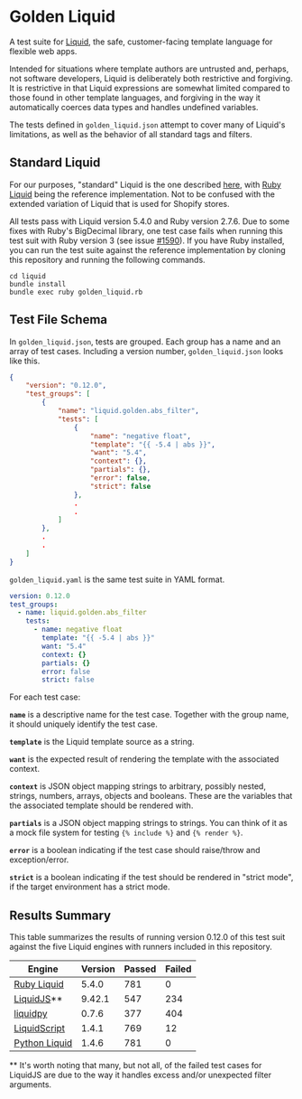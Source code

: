 # Golden Liquid

A test suite for [Liquid](https://shopify.github.io/liquid/), the safe, customer-facing template language for flexible web apps.

Intended for situations where template authors are untrusted and, perhaps, not software developers, Liquid is deliberately both restrictive and forgiving. It is restrictive in that Liquid expressions are somewhat limited compared to those found in other template languages, and forgiving in the way it automatically coerces data types and handles undefined variables.

The tests defined in `golden_liquid.json` attempt to cover many of Liquid's limitations, as well as the behavior of all standard tags and filters.

## Standard Liquid

For our purposes, "standard" Liquid is the one described [here](https://shopify.github.io/liquid/), with [Ruby Liquid](https://github.com/Shopify/liquid) being the reference implementation. Not to be confused with the extended variation of Liquid that is used for Shopify stores.

All tests pass with Liquid version 5.4.0 and Ruby version 2.7.6. Due to some fixes with Ruby's BigDecimal library, one test case fails when running this test suit with Ruby version 3 (see issue [#1590](https://github.com/Shopify/liquid/issues/1590)). If you have Ruby installed, you can run the test suite against the reference implementation by cloning this repository and running the following commands.

```
cd liquid
bundle install
bundle exec ruby golden_liquid.rb
```

## Test File Schema

In `golden_liquid.json`, tests are grouped. Each group has a name and an array of test cases. Including a version number, `golden_liquid.json` looks like this.

```json
{
    "version": "0.12.0",
    "test_groups": [
        {
            "name": "liquid.golden.abs_filter",
            "tests": [
                {
                    "name": "negative float",
                    "template": "{{ -5.4 | abs }}",
                    "want": "5.4",
                    "context": {},
                    "partials": {},
                    "error": false,
                    "strict": false
                },
                .
                .
            ]
        },
        .
        .
    ]
}
```

`golden_liquid.yaml` is the same test suite in YAML format.

```yaml
version: 0.12.0
test_groups:
  - name: liquid.golden.abs_filter
    tests:
      - name: negative float
        template: "{{ -5.4 | abs }}"
        want: "5.4"
        context: {}
        partials: {}
        error: false
        strict: false
```

For each test case:

**`name`** is a descriptive name for the test case. Together with the group name, it
should uniquely identify the test case.

**`template`** is the Liquid template source as a string.

**`want`** is the expected result of rendering the template with the associated
context.

**`context`** is JSON object mapping strings to arbitrary, possibly nested, strings,
numbers, arrays, objects and booleans. These are the variables that the associated
template should be rendered with.

**`partials`** is a JSON object mapping strings to strings. You can think of it as a
mock file system for testing `{% include %}` and `{% render %}`.

**`error`** is a boolean indicating if the test case should raise/throw and
exception/error.

**`strict`** is a boolean indicating if the test should be rendered in "strict mode",
if the target environment has a strict mode.

## Results Summary

This table summarizes the results of running version 0.12.0 of this test suit against the five Liquid engines with runners included in this repository.

| Engine                                                | Version | Passed | Failed |
| ----------------------------------------------------- | ------- | ------ | ------ |
| [Ruby Liquid](https://github.com/Shopify/liquid)      | 5.4.0   | 781    | 0      |
| [LiquidJS](https://github.com/harttle/liquidjs)\*\*   | 9.42.1  | 547    | 234    |
| [liquidpy](https://github.com/pwwang/liquidpy)        | 0.7.6   | 377    | 404    |
| [LiquidScript](https://github.com/jg-rp/liquidscript) | 1.4.1   | 769    | 12     |
| [Python Liquid](https://github.com/jg-rp/liquid)      | 1.4.6   | 781    | 0      |

\*\* It's worth noting that many, but not all, of the failed test cases for LiquidJS are due to the way it handles excess and/or unexpected filter arguments.
